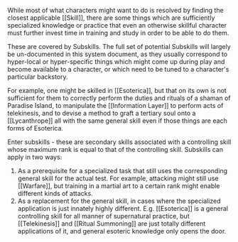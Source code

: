 While most of what characters might want to do is resolved by finding the closest applicable [[Skill]], there are some things which are sufficiently specialized knowledge or practice that even an otherwise skillful character must further invest time in training and study in order to be able to do them.

These are covered by Subskills. The full set of potential Subskills will largely be un-documented in this system document, as they usually correspond to hyper-local or hyper-specific things which might come up during play and become available to a character, or which need to be tuned to a character's particular backstory.

For example, one might be skilled in [[Esoterica]], but that on its own is not sufficient for them to correctly perform the duties and rituals of a shaman of Paradise Island, to manipulate the [[Information Layer]] to perform acts of telekinesis, and to devise a method to graft a tertiary soul onto a [[Lycanthrope]] all with the same general skill even if those things are each forms of Esoterica.

Enter subskills - these are secondary skills associated with a controlling skill whose maximum rank is equal to that of the controlling skill. Subskills can apply in two ways:

1. As a prerequisite for a specialized task that still uses the corresponding general skill for the actual test. For example, attacking might still use [[Warfare]], but training in a martial art to a certain rank might enable different kinds of attacks.
2. As a replacement for the general skill, in cases where the specialized application is just innately highly different. E.g. [[Esoterica]] is a general controlling skill for all manner of supernatural practice, but [[Telekinesis]] and [[Ritual Summoning]] are just totally different applications of it, and general esoteric knowledge only opens the door.

